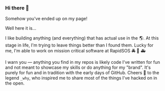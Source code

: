 ### Hi there 👋

Somehow you've ended up on my page!

Well here it is...

I like building anything (and everything) that has actual use in the 🌎. At this stage in life, I'm trying to leave things better than I found them. Lucky for me, I'm able to work on mission critical software at RapidSOS 🚔 🚒 🚑 

I warn you — anything you find in my repos is likely code I've written for fun and not meant to showcase my skills or do anything for my "brand". It's purely for fun and in tradition with the early days of GitHub. Cheers 🍻 to the legend `_why`, who inspired me to share most of the things I've hacked on in the open.

<!--
**ef2k/ef2k** is a ✨ _special_ ✨ repository because its `README.md` (this file) appears on your GitHub profile.

Here are some ideas to get you started:

- 🔭 I’m currently working on ...
- 🌱 I’m currently learning ...
- 👯 I’m looking to collaborate on ...
- 🤔 I’m looking for help with ...
- 💬 Ask me about ...
- 📫 How to reach me: ...
- 😄 Pronouns: ...
- ⚡ Fun fact: ...
-->
